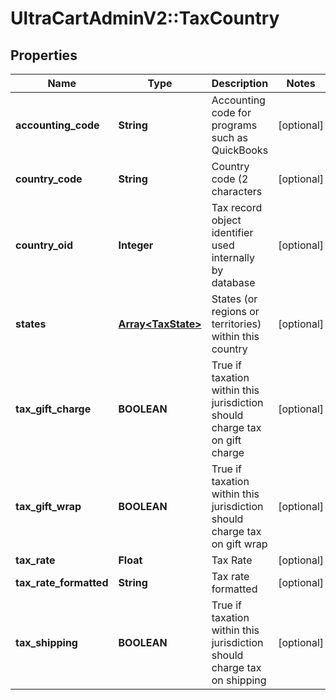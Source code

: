 # UltraCartAdminV2::TaxCountry

## Properties
Name | Type | Description | Notes
------------ | ------------- | ------------- | -------------
**accounting_code** | **String** | Accounting code for programs such as QuickBooks | [optional] 
**country_code** | **String** | Country code (2 characters | [optional] 
**country_oid** | **Integer** | Tax record object identifier used internally by database | [optional] 
**states** | [**Array&lt;TaxState&gt;**](TaxState.md) | States (or regions or territories) within this country | [optional] 
**tax_gift_charge** | **BOOLEAN** | True if taxation within this jurisdiction should charge tax on gift charge | [optional] 
**tax_gift_wrap** | **BOOLEAN** | True if taxation within this jurisdiction should charge tax on gift wrap | [optional] 
**tax_rate** | **Float** | Tax Rate | [optional] 
**tax_rate_formatted** | **String** | Tax rate formatted | [optional] 
**tax_shipping** | **BOOLEAN** | True if taxation within this jurisdiction should charge tax on shipping | [optional] 


